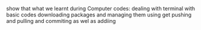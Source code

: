 show that what we learnt during Computer codes:
  dealing with terminal with basic codes
  downloading packages and managing them
  using get pushing and pulling and commiting as wel as addiing
  
